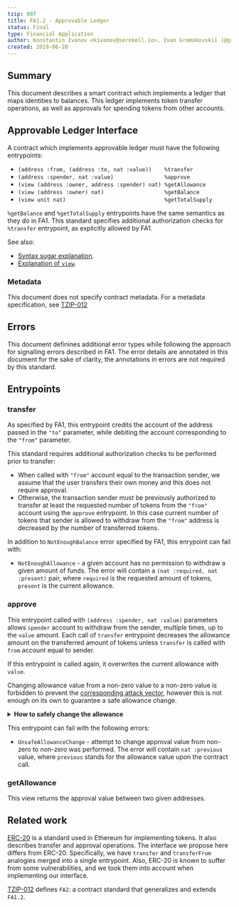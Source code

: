 ```yaml
---
tzip: 007
title: FA1.2 - Approvable Ledger
status: Final
type: Financial Application
author: Konstantin Ivanov <kivanov@serokell.io>, Ivan Gromakovskii (@gromak), Kirill Kuvshinov (@kkirka)
created: 2019-06-20
---
```


## Summary

This document describes a smart contract which implements a ledger that maps
identities to balances. This ledger implements token transfer operations,
as well as approvals for spending tokens from other accounts.

## Approvable Ledger Interface

A contract which implements approvable ledger must have the following entrypoints:
* `(address :from, (address :to, nat :value))    %transfer`
* `(address :spender, nat :value)                %approve`
* `(view (address :owner, address :spender) nat) %getAllowance`
* `(view (address :owner) nat)                   %getBalance`
* `(view unit nat)                               %getTotalSupply`

`%getBalance` and `%getTotalSupply` entrypoints have the same semantics as they do in FA1.
This standard specifies additional authorization checks for `%transfer` entrypoint, as explicitly allowed by FA1.

See also:
* [Syntax sugar explanation](/proposals/tzip-4/tzip-4.md#pairs-and-ors-syntax-sugar).
* [Explanation of `view`](/proposals/tzip-4/tzip-4.md#view-entrypoints).

### Metadata

This document does not specify contract metadata.
For a metadata specification, see
[TZIP-012](/proposals/tzip-12/tzip-12.md#token_metadata)

## Errors

This document definines additional error types while following the approach for signalling errors described in FA1.
The error details are annotated in this document for the sake of clarity, the annotations in errors are not required by this standard.

## Entrypoints

### transfer

As specified by FA1, this entrypoint credits the account of the address passed in the
`"to"` parameter, while debiting the account corresponding to the `"from"` parameter.

This standard requires additional authorization checks to be performed prior to transfer:
* When called with `"from"` account equal to the transaction sender, we assume that
the user transfers their own money and this does not require approval.
* Otherwise, the transaction sender must be previously authorized to transfer at least the requested number of tokens from the `"from"` account using the `approve` entrypoint.
In this case current number of tokens that sender is allowed to withdraw from the `"from"` address is decreased by the number of transferred tokens.

In addition to `NotEnoughBalance` error specified by FA1, this enrypoint can fail with:
* `NotEnoughAllowance` - a given account has no permission to withdraw a given
amount of funds. The error will contain a `(nat :required, nat :present)` pair,
where `required` is the requested amount of tokens, `present` is the current allowance.

### approve

This entrypoint called with `(address :spender, nat :value)`
parameters allows `spender` account to withdraw from the sender, multiple times,
up to the `value` amount.
Each call of `transfer` entrypoint decreases the allowance amount on the transferred amount of tokens unless `transfer` is called with `from` account equal to sender.

If this entrypoint is called again, it overwrites the current allowance
with `value`.

Changing allowance value from a non-zero value to a non-zero value is
forbidden to prevent the [corresponding attack vector](https://docs.google.com/document/d/1YLPtQxZu1UAvO9cZ1O2RPXBbT0mooh4DYKjA_jp-RLM), however this is not enough on its
own to guarantee a safe allowance change.

<details>
  <summary><b>How to safely change the allowance</b></summary>

A token holder that intends to safely change the allowance for `X` to `K` token must:
1. read the current allowance `M` for `X` from the latest transaction `S`.
2. send a transaction `T` that sets the allowance to `0`.
3. wait for the blockchain to confirm that `T` is included.
4. scan all transactions between `S` and `T`.
5. calculate the allowance `N <= M` spent by `X` in those transactions.
6. set the allowance to `K - N` iff `N < K`.

</details>


This entrypoint can fail with the following errors:
* `UnsafeAllowanceChange` - attempt to change approval value from non-zero to
non-zero was performed. The error will contain `nat :previous` value, where
`previous` stands for the allowance value upon the contract call.

### getAllowance

This view returns the approval value between two given addresses.

## Related work

[ERC-20](https://eips.ethereum.org/EIPS/eip-20) is a standard used in Ethereum for implementing tokens.
It also describes transfer and approval operations.
The interface we propose here differs from ERC-20. Specifically, we have `transfer`
and `transferFrom` analogies merged into a single entrypoint.
Also, ERC-20 is known to suffer from some vulnerabilities, and we took them into
account when implementing our interface.


[TZIP-012](/proposals/tzip-12/tzip-12.md) defines `FA2`: a contract standard
that generalizes and extends `FA1.2`.
